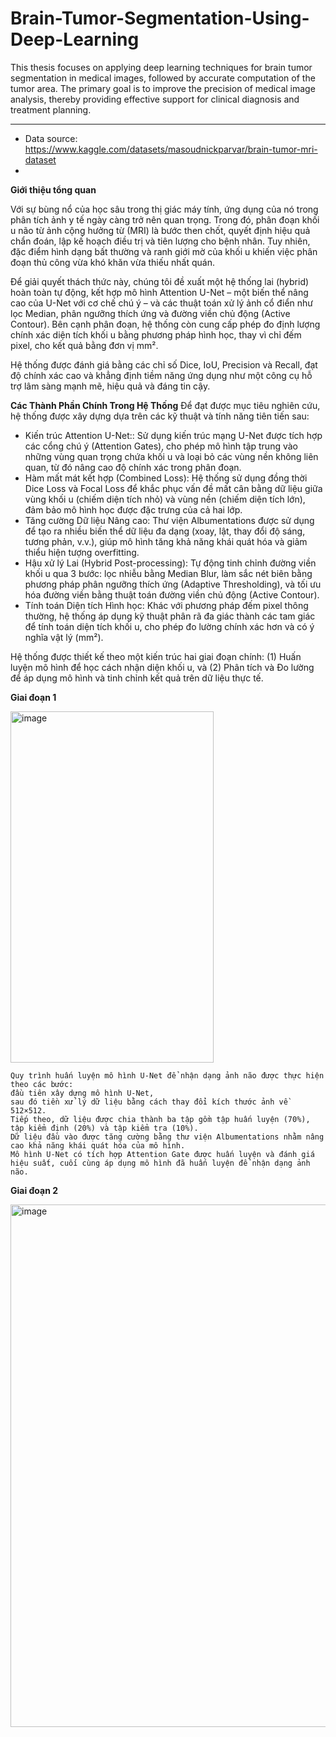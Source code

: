# Brain-Tumor-Segmentation-Using-Deep-Learning
This thesis focuses on applying deep learning techniques for brain tumor segmentation in medical images, followed by accurate computation of the tumor area. The primary goal is to improve the precision of medical image analysis, thereby providing effective support for clinical diagnosis and treatment planning.
** **
- Data source: https://www.kaggle.com/datasets/masoudnickparvar/brain-tumor-mri-dataset
- 
**Giới thiệu tổng quan**

Với sự bùng nổ của học sâu trong thị giác máy tính, ứng dụng của nó trong phân tích ảnh y tế ngày càng trở nên quan trọng. Trong đó, phân đoạn khối u não từ ảnh cộng hưởng từ (MRI) là bước then chốt, quyết định hiệu quả chẩn đoán, lập kế hoạch điều trị và tiên lượng cho bệnh nhân. Tuy nhiên, đặc điểm hình dạng bất thường và ranh giới mờ của khối u khiến việc phân đoạn thủ công vừa khó khăn vừa thiếu nhất quán.

Để giải quyết thách thức này, chúng tôi đề xuất một hệ thống lai (hybrid) hoàn toàn tự động, kết hợp mô hình Attention U-Net – một biến thể nâng cao của U-Net với cơ chế chú ý – và các thuật toán xử lý ảnh cổ điển như lọc Median, phân ngưỡng thích ứng và đường viền chủ động (Active Contour). Bên cạnh phân đoạn, hệ thống còn cung cấp phép đo định lượng chính xác diện tích khối u bằng phương pháp hình học, thay vì chỉ đếm pixel, cho kết quả bằng đơn vị mm².

Hệ thống được đánh giá bằng các chỉ số Dice, IoU, Precision và Recall, đạt độ chính xác cao và khẳng định tiềm năng ứng dụng như một công cụ hỗ trợ lâm sàng mạnh mẽ, hiệu quả và đáng tin cậy.

**Các Thành Phần Chính Trong Hệ Thống**
Để đạt được mục tiêu nghiên cứu, hệ thống được xây dựng dựa trên các kỹ thuật và tính năng tiên tiến sau:
 - Kiến trúc Attention U-Net:: Sử dụng kiến trúc mạng U-Net được tích hợp các cổng chú ý (Attention Gates), cho phép mô hình tập trung vào những vùng quan trọng chứa khối u và loại bỏ các vùng nền không liên quan, từ đó nâng cao độ chính xác trong phân đoạn.
 - Hàm mất mát kết hợp (Combined Loss): Hệ thống sử dụng đồng thời Dice Loss và Focal Loss để khắc phục vấn đề mất cân bằng dữ liệu giữa vùng khối u (chiếm diện tích nhỏ) và vùng nền (chiếm diện tích lớn), đảm bảo mô hình học được đặc trưng của cả hai lớp.
 - Tăng cường Dữ liệu Nâng cao: Thư viện Albumentations được sử dụng để tạo ra nhiều biến thể dữ liệu đa dạng (xoay, lật, thay đổi độ sáng, tương phản, v.v.), giúp mô hình tăng khả năng khái quát hóa và giảm thiểu hiện tượng overfitting.
 - Hậu xử lý Lai (Hybrid Post-processing): Tự động tinh chỉnh đường viền khối u qua 3 bước: lọc nhiễu bằng Median Blur, làm sắc nét biên bằng phương pháp phân ngưỡng thích ứng (Adaptive Thresholding), và tối ưu hóa đường viền bằng thuật toán đường viền chủ động (Active Contour).
 - Tính toán Diện tích Hình học: Khác với phương pháp đếm pixel thông thường, hệ thống áp dụng kỹ thuật phân rã đa giác thành các tam giác để tính toán diện tích khối u, cho phép đo lường chính xác hơn và có ý nghĩa vật lý (mm²).

Hệ thống được thiết kế theo một kiến trúc hai giai đoạn chính: (1) Huấn luyện mô hình để học cách nhận diện khối u, và (2) Phân tích và Đo lường để áp dụng mô hình và tinh chỉnh kết quả trên dữ liệu thực tế. 

  **Giai đoạn 1**
  
  <img width="325" height="562" alt="image" src="https://github.com/user-attachments/assets/e89b0f56-6e45-4579-adeb-790387d1195f" />

    Quy trình huấn luyện mô hình U-Net để nhận dạng ảnh não được thực hiện theo các bước: 
    đầu tiên xây dựng mô hình U-Net, 
    sau đó tiền xử lý dữ liệu bằng cách thay đổi kích thước ảnh về 512×512. 
    Tiếp theo, dữ liệu được chia thành ba tập gồm tập huấn luyện (70%), tập kiểm định (20%) và tập kiểm tra (10%).
    Dữ liệu đầu vào được tăng cường bằng thư viện Albumentations nhằm nâng cao khả năng khái quát hóa của mô hình. 
    Mô hình U-Net có tích hợp Attention Gate được huấn luyện và đánh giá hiệu suất, cuối cùng áp dụng mô hình đã huấn luyện để nhận dạng ảnh não.





    
    
  **Giai đoạn 2**

  
  <img width="589" height="836" alt="image" src="https://github.com/user-attachments/assets/3e0ec96a-99a4-420f-900a-287b64ccf6c6" />





    



   
